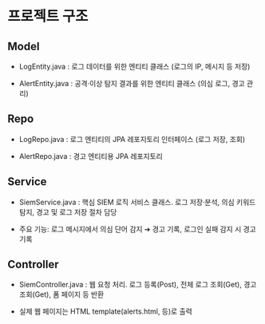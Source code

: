 # 프로젝트 구조
## Model

 - LogEntity.java : 로그 데이터를 위한 엔티티 클래스 (로그의 IP, 메시지 등 저장)

 - AlertEntity.java : 공격·이상 탐지 결과를 위한 엔티티 클래스 (의심 로그, 경고 관리)

## Repo

 - LogRepo.java : 로그 엔티티의 JPA 레포지토리 인터페이스 (로그 저장, 조회)

 - AlertRepo.java : 경고 엔티티용 JPA 레포지토리

## Service

 - SiemService.java : 핵심 SIEM 로직 서비스 클래스. 로그 저장·분석, 의심 키워드 탐지, 경고 및 로그 저장 절차 담당

 - 주요 기능: 로그 메시지에서 의심 단어 감지 ➔ 경고 기록, 로그인 실패 감지 시 경고 기록

## Controller

 - SiemController.java : 웹 요청 처리. 로그 등록(Post), 전체 로그 조회(Get), 경고 조회(Get), 폼 페이지 등 반환

 - 실제 웹 페이지는 HTML template(alerts.html, 등)로 출력
